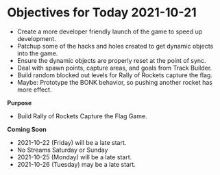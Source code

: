 # Objectives for Today 2021-10-21

- Create a more developer friendly launch of the game to speed up development.
- Patchup some of the hacks and holes created to get dynamic objects into the game.
- Ensure the dynamic objects are properly reset at the point of sync.
- Deal with spawn points, capture areas, and goals from Track Builder.
- Build random blocked out levels for Rally of Rockets capture the flag.
- Maybe: Prototype the BONK behavior, so pushing another rocket has more effect.

**Purpose**

- Build Rally of Rockets Capture the Flag Game.

**Coming Soon**

- 2021-10-22 (Friday) will be a late start.
- No Streams Saturday or Sunday
- 2021-10-25 (Monday) will be a late start.
- 2021-10-26 (Tuesday) may be a late start.
